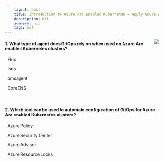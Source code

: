 ```yaml
---
    layout: post
    title: Introduction to Azure Arc enabled Kubernetes - Apply Azure Arc enabled Kubernetes cluster configurations by using GitOps
    description: nil
    summary: nil
    tags: nil
---
```



 <a target="_blank" href="https://docs.microsoft.com/en-us/learn/modules/intro-to-arc-enabled-kubernetes/6-gitops/"><i class="fas fa-external-link-alt"></i> </a>
 <img align="right" src="https://docs.microsoft.com/en-us/learn/achievements/intro-to-arc-enabled-kubernetes.svg">
####  1. What type of agent does GitOps rely on when used on Azure Arc enabled Kubernetes clusters?


<i class='fas fa-check-square' style='color: Dodgerblue;'></i> &nbsp;&nbsp;Flux

<i class='far fa-square'></i> &nbsp;&nbsp;Istio

<i class='far fa-square'></i> &nbsp;&nbsp;omsagent

<i class='far fa-square'></i> &nbsp;&nbsp;CoreDNS
<br />
<br />
<br />

####  2. Which tool can be used to automate configuration of GitOps for Azure Arc enabled Kubernetes clusters?


<i class='fas fa-check-square' style='color: Dodgerblue;'></i> &nbsp;&nbsp;Azure Policy

<i class='far fa-square'></i> &nbsp;&nbsp;Azure Security Center

<i class='far fa-square'></i> &nbsp;&nbsp;Azure Advisor

<i class='far fa-square'></i> &nbsp;&nbsp;Azure Resource Locks
<br />
<br />
<br />

